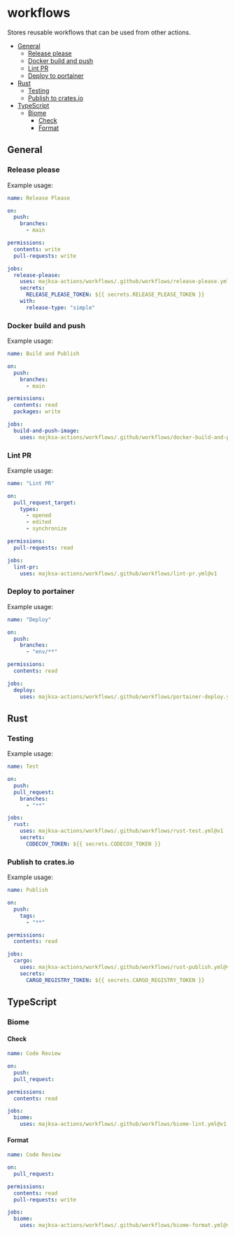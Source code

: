 # workflows

Stores reusable workflows that can be used from other actions.

- [General](#general)
  - [Release please](#release-please)
  - [Docker build and push](#docker-build-and-push)
  - [Lint PR](#lint-pr)
  - [Deploy to portainer](#deploy-to-portainer)
- [Rust](#rust)
  - [Testing](#testing)
  - [Publish to crates.io](#publish-to-cratesio)
- [TypeScript](#typescript)
  - [Biome](#biome)
    - [Check](#check)
    - [Format](#format)

## General

### Release please

Example usage:

```yml
name: Release Please

on:
  push:
    branches:
      - main

permissions:
  contents: write
  pull-requests: write

jobs:
  release-please:
    uses: majksa-actions/workflows/.github/workflows/release-please.yml@v1
    secrets:
      RELEASE_PLEASE_TOKEN: ${{ secrets.RELEASE_PLEASE_TOKEN }}
    with:
      release-type: "simple"
```

### Docker build and push

Example usage:

```yml
name: Build and Publish

on:
  push:
    branches:
      - main

permissions:
  contents: read
  packages: write

jobs:
  build-and-push-image:
    uses: majksa-actions/workflows/.github/workflows/docker-build-and-push.yml@v1
```

### Lint PR

Example usage:

```yml
name: "Lint PR"

on:
  pull_request_target:
    types:
      - opened
      - edited
      - synchronize

permissions:
  pull-requests: read

jobs:
  lint-pr:
    uses: majksa-actions/workflows/.github/workflows/lint-pr.yml@v1
```

### Deploy to portainer

Example usage:

```yml
name: "Deploy"

on:
  push:
    branches:
      - "env/**"

permissions:
  contents: read

jobs:
  deploy:
    uses: majksa-actions/workflows/.github/workflows/portainer-deploy.yml@v1
```

## Rust

### Testing

Example usage:

```yml
name: Test

on:
  push:
  pull_request:
    branches:
      - "**"

jobs:
  rust:
    uses: majksa-actions/workflows/.github/workflows/rust-test.yml@v1
    secrets:
      CODECOV_TOKEN: ${{ secrets.CODECOV_TOKEN }}
```

### Publish to crates.io

Example usage:

```yml
name: Publish

on:
  push:
    tags:
      - "**"

permissions:
  contents: read

jobs:
  cargo:
    uses: majksa-actions/workflows/.github/workflows/rust-publish.yml@v1
    secrets:
      CARGO_REGISTRY_TOKEN: ${{ secrets.CARGO_REGISTRY_TOKEN }}
```

## TypeScript

### Biome

#### Check

```yml
name: Code Review

on:
  push:
  pull_request:

permissions:
  contents: read

jobs:
  biome:
    uses: majksa-actions/workflows/.github/workflows/biome-lint.yml@v1
```

#### Format

```yml
name: Code Review

on:
  pull_request:

permissions:
  contents: read
  pull-requests: write

jobs:
  biome:
    uses: majksa-actions/workflows/.github/workflows/biome-format.yml@v1
```
